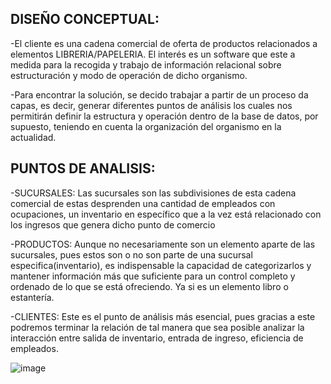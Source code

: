 DISEÑO CONCEPTUAL:
--------------------
-El cliente es una cadena comercial de oferta de productos relacionados a elementos
 LIBRERIA/PAPELERIA. El interés es un software que este a medida para la recogida y
 trabajo de información relacional sobre estructuración y modo de operación de
 dicho organismo.

-Para encontrar la solución, se decido trabajar a partir de un proceso da capas, es
 decir, generar diferentes puntos de análisis los cuales nos permitirán definir la
 estructura y operación dentro de la base de datos, por supuesto, teniendo en cuenta
 la organización del organismo en la actualidad.

PUNTOS DE ANALISIS:
--------------------
-SUCURSALES: Las sucursales son las subdivisiones de esta cadena comercial de
estas desprenden una cantidad de empleados con ocupaciones, un
inventario en específico que a la vez está relacionado con los ingresos que
genera dicho punto de comercio

-PRODUCTOS: Aunque no necesariamente son un elemento aparte de las
sucursales, pues estos son o no son parte de una sucursal
especifica(inventario), es indispensable la capacidad de categorizarlos y
mantener información más que suficiente para un control completo y
ordenado de lo que se está ofreciendo. Ya si es un elemento libro o
estantería.

-CLIENTES: Este es el punto de análisis más esencial, pues gracias a este
podremos terminar la relación de tal manera que sea posible analizar la
interacción entre salida de inventario, entrada de ingreso, eficiencia de
empleados.

![image](./DISEÑO_RELACIONAL.png)
